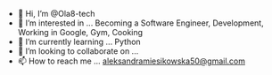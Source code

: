 - 👋 Hi, I’m @Ola8-tech
- 👀 I’m interested in ... Becoming a Software Engineer, Development, Working in Google, Gym, Cooking
- 🌱 I’m currently learning ... Python
- 💞️ I’m looking to collaborate on ...
- 📫 How to reach me ... aleksandramiesikowska50@gmail.com

<!---
Ola8-tech/Ola8-tech is a ✨ special ✨ repository because its `README.md` (this file) appears on your GitHub profile.
You can click the Preview link to take a look at your changes.
--->
